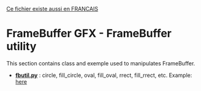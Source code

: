 [Ce fichier existe aussi en FRANCAIS](readme.md)

# FrameBuffer GFX - FrameBuffer utility
This section contains class and exemple used to manipulates FrameBuffer.

* __[fbutil.py](lib/fbutil.py)__ :  circle, fill_circle, oval, fill_oval, rrect, fill_rrect, etc. Example: [here](https://github.com/mchobby/esp8266-upy/tree/master/ili934x/examples/fbutil)



